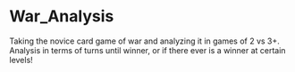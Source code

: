 # War_Analysis
Taking the novice card game of war and analyzing it in games of 2 vs 3+. Analysis in terms of turns until winner, or if there ever is a winner at certain levels! 
